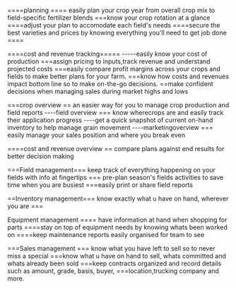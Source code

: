====planning ==== easily plan your crop year from overall crop mix to field-specific fertilizer blends
             ===know your crop rotation at a glance
    		====adjust your plan to accomodate each field's needs
    		====secure the best varieties and prices by knowing everything you'll need to get job done
    		====


====cost and revenue tracking=====
-----easily know your cost of production
				===assign pricing to inputs,track revenue and understand projected costs
				===easily compare profit margins across your crops and fields to make better plans for your
				farm.
				===know how costs and revenues impact bottom line so to make on-the-go decisions.
				==make confident decisions when managing sales during market highs and lows

===crop overview  == an easier way for you to manage crop production and field reports
		----field overview === know wherecrops are and easily track their application progress
		----get a quick snapshot of current on-hand inventory to help manage grain movement
		----marketingoverview === easily manage your sales position and where you break even

====cost and revenue overview == compare plans against end results  for better decision making




===Field management=== keep track of everything happening on your fields with  info at fingertips
				   === pre-plan season's fields activities to save time when you are busiest
				   ===easily print or share field reports

==Inventory management=== know exactly what u have on hand, wherever you are
						 ===

Equipment management ==== have information at hand when shopping for parts 
					====stay on top of equipment needs by knowing whats been worked on
					====keep maintenance reports easily organised for team to see

===Sales management === know what you have left to sell so to never miss a special
					===know what u have on hand to sell, whats committed and whats already  been sold
					===keep contracts organized and record details such as amount, grade, basis, buyer,
					===location,trucking company and more.
